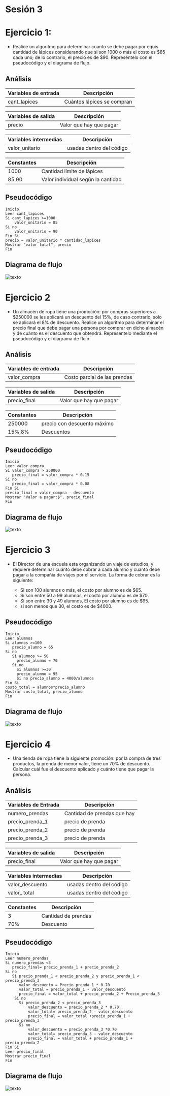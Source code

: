 # Sesión 3
# Ejercicio 1:

- Realice un algoritmo para determinar cuanto se debe pagar por equis cantidad de lápices considerando que si son 1000 o más el costo es $85 cada uno; de lo contrario, el precio es de $90. Represéntelo con el pseudocódigo y el diagrama de flujo.

## Análisis

| Variables de entrada | Descripción |
|----------------------|-------------|
|cant_lapices| Cuántos lápices se compran|

|Variables de salida | Descripción|
|--------------------|------------|
|precio| Valor que hay que pagar|

|Variables intermedias | Descripción |
|----------------------|-------------|
|valor_unitario | usadas dentro del código | 

| Constantes | Descripción |
|------------|-------------|
|1000| Cantidad límite de lápices|
|$85,$90| Valor individual según la cantidad|

## Pseudocódigo

```
Inicio
Leer cant_lapices
Si cant_lapices >=1000
    valor_unitario = 85
Si no
    valor_unitario = 90
Fin Si
precio = valor_unitario * cantidad_lapices
Mostrar "valor total", precio
Fin
```
## Diagrama de flujo

![texto](Diagrama%20_sueldos.png)

# Ejercicio 2

- Un almacén de ropa tiene una promoción: por compras superiores a $250000 se les aplicará un descuento del 15%, de caso contrario, solo se aplicará el 8% de descuento. Realice un algoritmo para determinar el precio final que debe pagar una persona por comprar en dicho almacén y de cuánto es el descuento que obtendrá. Representelo mediante el pseudocódigo y el diagrama de flujo.

## Análisis

| Variables de entrada | Descripción |
|----------------------|-------------|
|valor_compra | Costo parcial de las prendas|

|Variables de salida | Descripción|
|--------------------|------------|
|precio_final | Valor que hay que pagar| 

| Constantes | Descripción |
|------------|-------------|
|250000| precio con descuento máximo|
|15%,8%| Descuentos|

## Pseudocódigo

```
Inicio
Leer valor_compra
Si valor_compra > 250000
   precio_final = valor_compra * 0.15
Si no
   precio_final = valor_compra * 0.08
Fin Si
precio_final = valor_compra - descuento
Mostrar "Valor a pagar:$", precio_final
Fin
```
## Diagrama de flujo

![texto](Diagrama_ejercicio_2.png)


# Ejercicio 3

- El Director de una escuela esta organizando un viaje de estudios, y requiere determinar cuánto debe cobrar a cada alumno y cuanto debe pagar a la compañia de viajes por el servicio. La forma de cobrar es la siguiente:

  - Si son 100 alumnos o más, el costo por alumno es de $65.
  - Si son entre 50 a  99 alumnos, el costo por alumno es de $70.
  - Si son entre 30 y 49 alumnos,  El costo por alumno es de $95.
  - si son menos que 30, el costo es de $4000.

## Pseudocódigo
```
Inicio
Leer alumnos
Si alumnos >=100
   precio_alumno = 65
Si no 
   Si alumnos >= 50
     precio_alumno = 70
   Si no
     Si alumnos >=30
     precio_alumno = 95
     Si no precio_alumno = 4000/alumnos
Fin Si
costo_total = alumnos*precio_alumno
Mostrar costo_total, precio_alumno
Fin
```

## Diagrama de flujo

![texto](Diagrama_ejercicio_3.png)

# Ejercicio 4

- Una tienda de ropa tiene la siguiente promoción: por la compra de tres productos, la prenda de menor valor, tiene un 70% de descuento. Calcular cuál fue el descuento aplicado y cuánto tiene que pagar la persona.

## Análisis

| Variables de Entrada| Descripción |
|---------------------|-------------|
|numero_prendas| Cantidad de prendas que hay|
|precio_prenda_1| precio de prenda|
|precio_prenda_2| precio de prenda|
|precio_prenda_3| precio de prenda|

|Variables de salida | Descripción|
|--------------------|------------|
|precio_final| Valor que hay que pagar|

|Variables intermedias | Descripción |
|----------------------|-------------|
|valor_descuento | usadas dentro del código |
|valor_ total| usadas dentro del código |


| Constantes | Descripción |
|------------|-------------|
|3| Cantidad de prendas|
|70%| Descuento|

## Pseudocódigo

```
Inicio
Leer numero_prendas
Si numero_prendas <3
   precio_final= precio_prenda_1 + precio_prenda_2
Si no
   Si precio_prenda_1 < precio_prenda_2 y precio_prenda_1 < precio_prenda_3
      valor_descuento = Precio_prenda_1 * 0.70
      valor_total = precio_prenda_1 - valor_descuento
      precio_final = valor_total + precio_prenda_2 + Precio_prenda_3
    Si no
      Si precio_prenda_2 < precio_prenda_3
          valor_descuento = precio_prenda_2 * 0.70 
          valor_total= precio_prenda_2 - valor_descuento
          precio_final = valor_total +precio_prenda_1 + precio_prenda_3
      Si no
          valor_descuento = precio_prenda_3 *0.70
          valor_total= precio_prenda_3 - valor_descuento
          precio_final = valor_total + precio_prenda_1 + precio_prenda_2
Fin Si
Leer precio_final
Mostrar precio_final
Fin
```

## Diagrama de flujo

![texto](Diagrama_ejercicio_4.png)